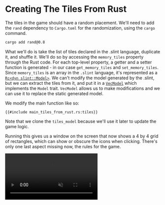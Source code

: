 # Creating The Tiles From Rust

The tiles in the game should have a random placement. We'll need to add the `rand` dependency to
`Cargo.toml` for the randomization, using the `cargo` command.

```sh
cargo add rand@0.8
```

What we'll do is take the list of tiles declared in the .slint language, duplicate it, and shuffle it.
We'll do so by accessing the `memory_tiles` property through the Rust code. For each top-level property,
a getter and a setter function is generated - in our case `get_memory_tiles` and `set_memory_tiles`.
Since `memory_tiles` is an array in the `.slint` language, it's represented as a [`Rc<dyn slint::Model>`](https://slint.dev/docs/rust/slint/trait.Model).
We can't modify the model generated by the .slint, but we can extract the tiles from it, and put it
in a [`VecModel`](https://slint.dev/docs/rust/slint/struct.VecModel) which implements the `Model` trait.
`VecModel` allows us to make modifications and we can use it to replace the static generated model.

We modify the main function like so:

```rust,noplayground
{{#include main_tiles_from_rust.rs:tiles}}
```

Note that we clone the `tiles_model` because we'll use it later to update the game logic.

Running this gives us a window on the screen that now shows a 4 by 4 grid of rectangles, which can show or obscure
the icons when clicking. There's only one last aspect missing now, the rules for the game.

<video autoplay loop muted playsinline src="https://slint.dev/blog/memory-game-tutorial/creating-the-tiles-from-rust.mp4"></video>
